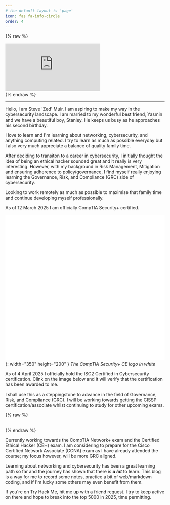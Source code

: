 ```yaml
---
# the default layout is 'page'
icon: fas fa-info-circle
order: 4
---
```


{% raw %}

<div class="badge-wrapper">
  <iframe
    src="https://tryhackme.com/api/v2/badges/public-profile?userPublicId=2634564"
    frameborder="0"
    scrolling="no"
    title="TryHackMe Badge"
  ></iframe>
  <br />
</div>
{% endraw %}

---

Hello, I am Steve 'Zed' Muir. I am aspiring to make my way in the cybersecurity
landscape. I am married to my wonderful best friend, Yasmin and we have a
beautiful boy, Stanley. He keeps us busy as he approaches his second birthday.

I love to learn and I'm learning about networking, cybersecurity, and anything
computing related. I try to learn as much as possible everyday but I also very
much appreciate a balance of quality family time.

After deciding to transiton to a career in cybersecurity, I initially thought
the idea of being an ethical hacker sounded great and it really is very
interesting. However, with my background in Risk Management, Mitigation and
ensuring adherence to policy/governance, I find myself really enjoying learning
the Governance, Risk, and Compliance (GRC) side of cybersecurity.

Looking to work remotely as much as possible to maximise that family time and
continue developing myself professionally.

As of 12 March 2025 I am officially CompTIA Security+ certified.

![CompTIA Security Plus CE logo - white](../assets/img/SecurityPlus_Logo_Certified_CE_White.png){: width="350" height="200" }
_The CompTIA Security+ CE logo in white_

As of 4 April 2025 I officially hold the ISC2 Certified in Cybersecurity
certification. Clink on the image below and it will verify that the
certification has been awarded to me.

I shall use this as a steppingstone to advance in the field of Governance, Risk,
and Compliance (GRC). I will be working towards getting the CISSP
certification/associate whilst continuing to study for other upcoming exams.

{% raw %}

<div style="text-align: center;">
  <div style="display: inline-block;">

  <div data-iframe-width="300" data-iframe-height="250"
  data-share-badge-id="7c3ff811-5ce3-4000-a074-deda67568633"
  data-share-badge-host="https://www.credly.com"></div><script
  type="text/javascript" async src="//cdn.credly.com/assets/utilities/embed.js"></script>

  </div>
</div>
{% endraw %}

Currently working towards the CompTIA Network+ exam and the Certified Ethical
Hacker (CEH) exam. I am considering to prepare for the Cisco Certified Network
Associate (CCNA) exam as I have already attended the course; my focus however,
will be more GRC aligned.

Learning about networking and cybersecurity has been a great learning path so
far and the journey has shown that there is **_a lot_** to learn. This blog is a
way for me to record some notes, practice a bit of web/markdown coding, and if
I'm lucky some others may even benefit from them.

If you're on Try Hack Me, hit me up with a friend request. I try to keep active
on there and hope to break into the top 5000 in 2025, time permitting.

<!-- > Add Markdown syntax content to file `_tabs/about.md`{: .filepath } and it will show up on this page. -->
<!-- {: .prompt-tip } -->
